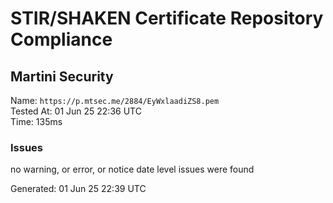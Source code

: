 # STIR/SHAKEN Certificate Repository Compliance

## Martini Security

Name: `https://p.mtsec.me/2884/EyWxlaadiZS8.pem`\
Tested At: 01 Jun 25 22:36 UTC\
Time: 135ms

### Issues

no warning, or error, or notice date level issues were found

Generated: 01 Jun 25 22:39 UTC